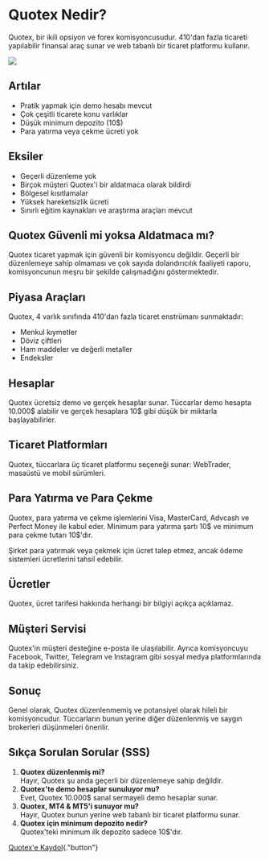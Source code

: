 # Quotex Nedir?

Quotex, bir ikili opsiyon ve forex komisyoncusudur. 410\'dan fazla
ticareti yapılabilir finansal araç sunar ve web tabanlı bir ticaret
platformu kullanır.

[![](https://static.quotex.io/files/4_en/300_250.jpg)](https://traff.sbs/brokerqxlid)

## Artılar

-   Pratik yapmak için demo hesabı mevcut
-   Çok çeşitli ticarete konu varlıklar
-   Düşük minimum depozito (10\$)
-   Para yatırma veya çekme ücreti yok

## Eksiler

-   Geçerli düzenleme yok
-   Birçok müşteri Quotex\'i bir aldatmaca olarak bildirdi
-   Bölgesel kısıtlamalar
-   Yüksek hareketsizlik ücreti
-   Sınırlı eğitim kaynakları ve araştırma araçları mevcut

## Quotex Güvenli mi yoksa Aldatmaca mı?

Quotex ticaret yapmak için güvenli bir komisyoncu değildir. Geçerli bir
düzenlemeye sahip olmaması ve çok sayıda dolandırıcılık faaliyeti
raporu, komisyoncunun meşru bir şekilde çalışmadığını göstermektedir.

## Piyasa Araçları

Quotex, 4 varlık sınıfında 410\'dan fazla ticaret enstrümanı
sunmaktadır:

-   Menkul kıymetler
-   Döviz çiftleri
-   Ham maddeler ve değerli metaller
-   Endeksler

## Hesaplar

Quotex ücretsiz demo ve gerçek hesaplar sunar. Tüccarlar demo hesapta
10.000\$ alabilir ve gerçek hesaplara 10\$ gibi düşük bir miktarla
başlayabilirler.

## Ticaret Platformları

Quotex, tüccarlara üç ticaret platformu seçeneği sunar: WebTrader,
masaüstü ve mobil sürümleri.

## Para Yatırma ve Para Çekme

Quotex, para yatırma ve çekme işlemlerini Visa, MasterCard, Advcash ve
Perfect Money ile kabul eder. Minimum para yatırma şartı 10\$ ve minimum
para çekme tutarı 10\$\'dır.

Şirket para yatırmak veya çekmek için ücret talep etmez, ancak ödeme
sistemleri ücretlerini tahsil edebilir.

## Ücretler

Quotex, ücret tarifesi hakkında herhangi bir bilgiyi açıkça açıklamaz.

## Müşteri Servisi

Quotex\'in müşteri desteğine e-posta ile ulaşılabilir. Ayrıca
komisyoncuyu Facebook, Twitter, Telegram ve Instagram gibi sosyal medya
platformlarında da takip edebilirsiniz.

## Sonuç

Genel olarak, Quotex düzenlenmemiş ve potansiyel olarak hileli bir
komisyoncudur. Tüccarların bunun yerine diğer düzenlenmiş ve saygın
brokerleri düşünmeleri önerilir.

## Sıkça Sorulan Sorular (SSS)

1.  **Quotex düzenlenmiş mi?**\
    Hayır, Quotex şu anda geçerli bir düzenlemeye sahip değildir.
2.  **Quotex\'te demo hesaplar sunuluyor mu?**\
    Evet, Quotex 10.000\$ sanal sermayeli demo hesaplar sunar.
3.  **Quotex, MT4 & MT5\'i sunuyor mu?**\
    Hayır, Quotex bunun yerine web tabanlı bir ticaret platformu sunar.
4.  **Quotex için minimum depozito nedir?**\
    Quotex\'teki minimum ilk depozito sadece 10\$\'dır.

[Quotex\'e
Kaydol](\%22https://traff.sbs/brokerqxsignup\%22){."button"}

